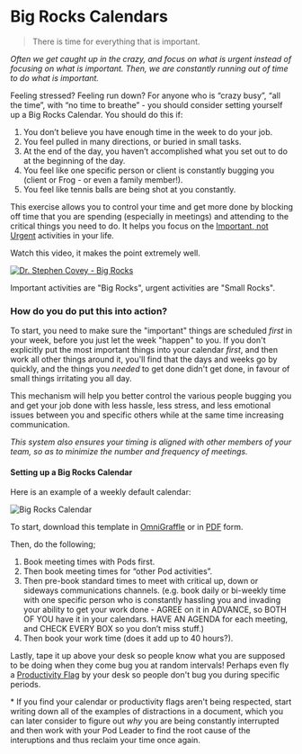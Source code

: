# Big Rocks Calendars

> There is time for everything that is important.

*Often we get caught up in the crazy, and focus on what is urgent instead of focusing on what is important. Then, we are constantly running out of time to do what is important.*

Feeling stressed? Feeling run down? For anyone who is “crazy busy”, “all the time”, with “no time to breathe” - you should consider setting yourself up a Big Rocks Calendar. You should do this if:

1. You don’t believe you have enough time in the week to do your job.
2. You feel pulled in many directions, or buried in small tasks.
3. At the end of the day, you haven’t accomplished what you set out to do at the beginning of the day.
4. You feel like one specific person or client is constantly bugging you (client or Frog - or even a family member!).
5. You feel like tennis balls are being shot at you constantly.

This exercise allows you to control your time and get more done by blocking off time that you are spending (especially in meetings) and attending to the critical things you need to do. It helps you focus on the [Important, not Urgent](ImportantVSUrgent.md) activities in your life.

Watch this video, it makes the point extremely well. 

[![Dr. Stephen Covey - Big Rocks](https://img.youtube.com/vi/ZHne8c5qg0g/0.jpg)](http://www.youtube.com/watch?v=ZHne8c5qg0g)

Important activities are "Big Rocks", urgent activities are "Small Rocks".
 
### How do you do put this into action?

To start, you need to make sure the "important" things are scheduled *first* in your week, before you just let the week "happen" to you. If you don't explicitly put the most important things into your calendar *first*, and then work all other things around it, you'll find that the days and weeks go by quickly, and the things you *needed* to get done didn't get done, in favour of small things irritating you all day.

This mechanism will help you better control the various people bugging you and get your job done with less hassle, less stress, and less emotional issues between you and specific others while at the same time increasing communication. 

*This system also ensures your timing is aligned with other members of your team, so as to minimize the number and frequency of meetings.*

#### Setting up a Big Rocks Calendar

Here is an example of a weekly default calendar:

![Big Rocks Calendar](images/BigRocks.png)

To start, download this template in [OmniGraffle](images/CalendarBlocking.graffle.zip) or in [PDF](images/CalendarBlocking.pdf) form.

Then, do the following;

1. Book meeting times with Pods first.
2. Then book meeting times for “other Pod activities”.
3. Then pre-book standard times to meet with critical up, down or sideways communications channels. (e.g. book daily or bi-weekly time with one specific person who is constantly hassling you and invading your ability to get your work done - AGREE on it in ADVANCE, so BOTH OF YOU have it in your calendars. HAVE AN AGENDA for each meeting, and CHECK EVERY BOX so you don’t miss stuff.)
4. Then book your work time (does it add up to 40 hours?).

Lastly, tape it up above your desk so people know what you are supposed to be doing when they come bug you at random intervals! Perhaps even fly a [Productivity Flag](productivityflags.md) by your desk so people don't bug you during specific periods.

\* If you find your calendar or productivity flags aren't being respected, start writing down all of the examples of distractions in a document, which you can later consider to figure out *why* you are being constantly interrupted and then work with your Pod Leader to find the root cause of the interuptions and thus reclaim your time once again.

